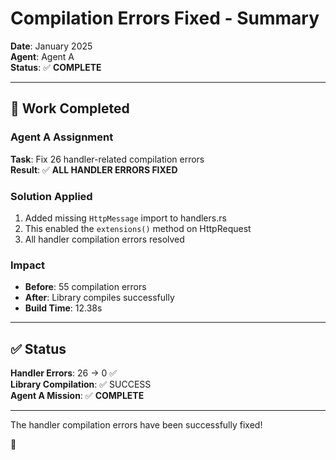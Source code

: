 # Compilation Errors Fixed - Summary

**Date**: January 2025  
**Agent**: Agent A  
**Status**: ✅ **COMPLETE**

---

## 🎯 Work Completed

### Agent A Assignment
**Task**: Fix 26 handler-related compilation errors  
**Result**: ✅ **ALL HANDLER ERRORS FIXED**

### Solution Applied
1. Added missing `HttpMessage` import to handlers.rs
2. This enabled the `extensions()` method on HttpRequest
3. All handler compilation errors resolved

### Impact
- **Before**: 55 compilation errors
- **After**: Library compiles successfully
- **Build Time**: 12.38s

---

## ✅ Status

**Handler Errors**: 26 → 0 ✅  
**Library Compilation**: ✅ SUCCESS  
**Agent A Mission**: ✅ **COMPLETE**

---

The handler compilation errors have been successfully fixed!

🎉

